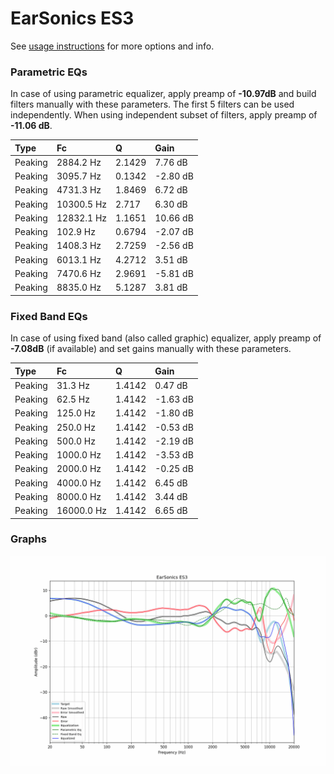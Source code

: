 # EarSonics ES3
See [usage instructions](https://github.com/jaakkopasanen/AutoEq#usage) for more options and info.

### Parametric EQs
In case of using parametric equalizer, apply preamp of **-10.97dB** and build filters manually
with these parameters. The first 5 filters can be used independently.
When using independent subset of filters, apply preamp of **-11.06 dB**.

| Type    | Fc         |      Q | Gain     |
|:--------|:-----------|:-------|:---------|
| Peaking | 2884.2 Hz  | 2.1429 | 7.76 dB  |
| Peaking | 3095.7 Hz  | 0.1342 | -2.80 dB |
| Peaking | 4731.3 Hz  | 1.8469 | 6.72 dB  |
| Peaking | 10300.5 Hz | 2.717  | 6.30 dB  |
| Peaking | 12832.1 Hz | 1.1651 | 10.66 dB |
| Peaking | 102.9 Hz   | 0.6794 | -2.07 dB |
| Peaking | 1408.3 Hz  | 2.7259 | -2.56 dB |
| Peaking | 6013.1 Hz  | 4.2712 | 3.51 dB  |
| Peaking | 7470.6 Hz  | 2.9691 | -5.81 dB |
| Peaking | 8835.0 Hz  | 5.1287 | 3.81 dB  |

### Fixed Band EQs
In case of using fixed band (also called graphic) equalizer, apply preamp of **-7.08dB**
(if available) and set gains manually with these parameters.

| Type    | Fc         |      Q | Gain     |
|:--------|:-----------|:-------|:---------|
| Peaking | 31.3 Hz    | 1.4142 | 0.47 dB  |
| Peaking | 62.5 Hz    | 1.4142 | -1.63 dB |
| Peaking | 125.0 Hz   | 1.4142 | -1.80 dB |
| Peaking | 250.0 Hz   | 1.4142 | -0.53 dB |
| Peaking | 500.0 Hz   | 1.4142 | -2.19 dB |
| Peaking | 1000.0 Hz  | 1.4142 | -3.53 dB |
| Peaking | 2000.0 Hz  | 1.4142 | -0.25 dB |
| Peaking | 4000.0 Hz  | 1.4142 | 6.45 dB  |
| Peaking | 8000.0 Hz  | 1.4142 | 3.44 dB  |
| Peaking | 16000.0 Hz | 1.4142 | 6.65 dB  |

### Graphs
![](./EarSonics%20ES3.png)